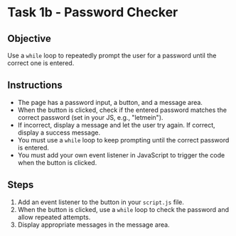 # Task 1b - Password Checker

## Objective
Use a `while` loop to repeatedly prompt the user for a password until the correct one is entered.

## Instructions
- The page has a password input, a button, and a message area.
- When the button is clicked, check if the entered password matches the correct password (set in your JS, e.g., "letmein").
- If incorrect, display a message and let the user try again. If correct, display a success message.
- You must use a `while` loop to keep prompting until the correct password is entered.
- You must add your own event listener in JavaScript to trigger the code when the button is clicked.

## Steps
1. Add an event listener to the button in your `script.js` file.
2. When the button is clicked, use a `while` loop to check the password and allow repeated attempts.
3. Display appropriate messages in the message area.
